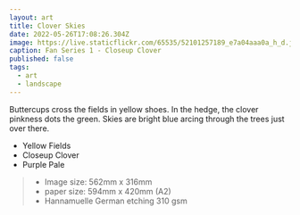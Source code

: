 ```yaml
---
layout: art
title: Clover Skies
date: 2022-05-26T17:08:26.304Z
image: https://live.staticflickr.com/65535/52101257189_e7a04aaa0a_h_d.jpg
caption: Fan Series 1 - Closeup Clover
published: false
tags:
  - art
  - landscape
---
```


Buttercups cross the fields in yellow shoes. In the hedge, the clover pinkness dots the green. Skies are bright blue arcing through the trees just over there.

* Yellow Fields
* Closeup Clover
* Purple Pale

> - Image size: 562mm x 316mm
> - paper size: 594mm x 420mm (A2)
> - Hannamuelle German etching 310 gsm
